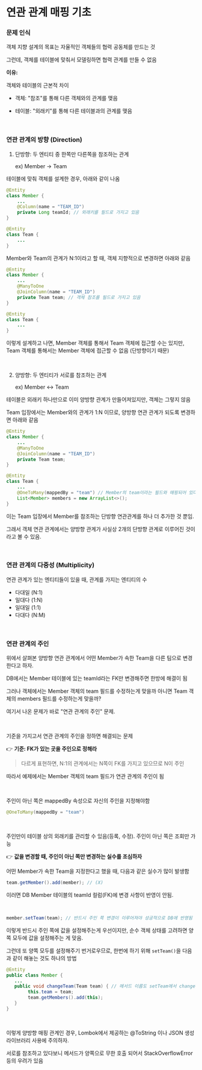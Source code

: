 # 연관 관계 매핑 기초

### 문제 인식

객체 지향 설계의 목표는 자율적인 객체들의 협력 공동체를 만드는 것

그런데, 객체를 테이블에 맞춰서 모델링하면 협력 관계를 만들 수 없음

**이유:**

객체와 테이블의 근본적 차이

- 객체: "참조"를 통해 다른 객체와의 관계를 맺음

- 테이블: "외래키"를 통해 다른 테이블과의 관계를 맺음

&nbsp;

### 연관 관계의 방향 (Direction)

1. 단방향: 두 엔티티 중 한쪽만 다른쪽을 참조하는 관계

    ex) Member &#8594; Team

테이블에 맞춰 객체를 설계한 경우, 아래와 같이 나옴

```java
@Entity
class Member {
    ...
    @Column(name = "TEAM_ID")
    private Long teamId; // 외래키를 필드로 가지고 있음
}

@Entity
class Team {
    ...
}
```

Member와 Team의 관계가 N:1이라고 할 때, 객체 지향적으로 변경하면 아래와 같음

```java
@Entity
class Member {
    ...
    @ManyToOne
    @JoinColumn(name = "TEAM_ID")
    private Team team; // 객체 참조를 필드로 가지고 있음
}

@Entity
class Team {
    ...
}
```

이렇게 설계하고 나면, Member 객체를 통해서 Team 객체에 접근할 수는 있지만,
Team 객체를 통해서는 Member 객체에 접근할 수 없음 (단방향이기 때문)

&nbsp;

2. 양방향: 두 엔티티가 서로를 참조하는 관계

    ex) Member &#8596; Team

테이블은 외래키 하나만으로 이미 양방향 관계가 만들어져있지만, 객체는 그렇지 않음

Team 입장에서는 Member와의 관계가 1:N 이므로, 양방향 연관 관계가 되도록 변경하면 아래와 같음

```java
@Entity
class Member {
    ...
    @ManyToOne
    @JoinColumn(name = "TEAM_ID")
    private Team team;
}

@Entity
class Team {
    ...
    @OneToMany(mappedBy = "team") // Member의 team이라는 필드와 매핑되어 있다는 의미
    List<Member> members = new ArrayList<>();
}
```

이는 Team 입장에서 Member를 참조하는 단방향 연관관계를 하나 더 추가한 것 뿐임.

그래서 객체 연관 관계에서는 양방향 관계가 사실상 2개의 단방향 관계로 이루어진 것이라고 볼 수 있음. 

&nbsp;

### 연관 관계의 다중성 (Multiplicity)

연관 관계가 있는 엔티티들이 있을 때, 관계를 가지는 엔티티의 수

- 다대일 (N:1)
- 일대다 (1:N)
- 일대일 (1:1)
- 다대다 (N:M)

&nbsp;

### 연관 관계의 주인

위에서 살펴본 양방향 연관 관계에서 어떤 Member가 속한 Team을 다른 팀으로 변경한다고 하자.

DB에서는 Member 테이블에 있는 teamId라는 FK만 변경해주면 한방에 해결이 됨

그러나 객체에서는 Member 객체의 team 필드를 수정하는게 맞을까 아니면 Team 객체의 members 필드를 수정하는게 맞을까?

여기서 나온 문제가 바로 "연관 관계의 주인" 문제.

&nbsp;

기준을 가지고서 연관 관계의 주인을 정하면 해결되는 문제

👉 **기준: FK가 있는 곳을 주인으로 정해라**

> 다르게 표현하면, N:1의 관계에서는 N쪽이 FK를 가지고 있으므로 N이 주인

따라서 예제에서는 Member 객체의 team 필드가 연관 관계의 주인이 됨

&nbsp;

주인이 아닌 쪽은 mappedBy 속성으로 자신의 주인을 지정해야함

```java
@OneToMany(mappedBy = "team")
```

&nbsp;

주인만이 테이블 상의 외래키를 관리할 수 있음(등록, 수정). 주인이 아닌 쪽은 조회만 가능

👉 **값을 변경할 때, 주인이 아닌 쪽만 변경하는 실수를 조심하자**

어떤 Member가 속한 Team을 지정한다고 했을 때, 다음과 같은 실수가 많이 발생함

```java
team.getMember().add(member); // (X)
```

이러면 DB Member 테이블의 teamId 컬럼(FK)에 변경 사항이 반영이 안됨.

&nbsp;

```java
member.setTeam(team); // 반드시 주인 쪽 변경이 이루어져야 성공적으로 DB에 반영됨
```

이렇게 반드시 주인 쪽에 값을 설정해주는게 우선이지만, 순수 객체 상태를 고려하면 양쪽 모두에 값을 설정해주는 게 맞음.

그런데 또 양쪽 모두를 설정해주기 번거로우므로, 한번에 하기 위해 `setTeam()`을 다음과 같이 해놓는 것도 하나의 방법

```java
@Entity
public class Member {
   ...
   public void changeTeam(Team team) { // 메서드 이름도 setTeam에서 changeTeam이라고 변경
        this.team = team;
        team.getMembers().add(this);
   }
}
```

&nbsp;

이렇게 양방향 매핑 관계인 경우, Lombok에서 제공하는 @ToString 이나 JSON 생성 라이브러리 사용에 주의하자.

서로를 참조하고 있다보니 메서드가 양쪽으로 무한 호출 되어서 StackOverflowError 등의 우려가 있음 